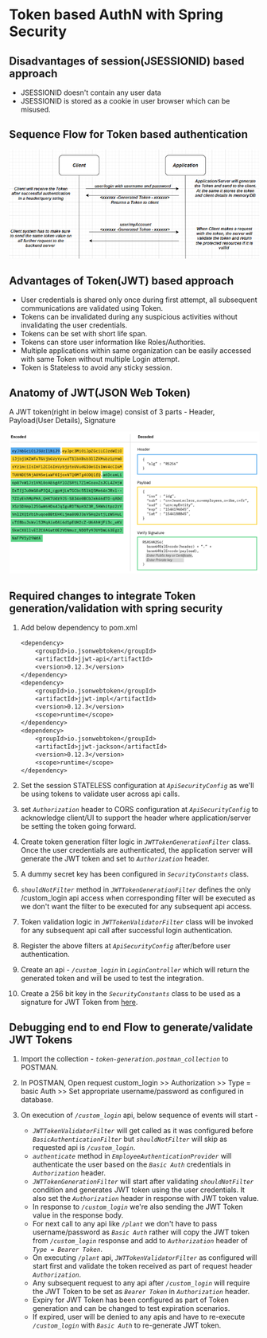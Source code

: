 # Token based AuthN with Spring Security 

## Disadvantages of session(JSESSIONID) based approach 
 * JSESSIONID doesn't contain any user data
 * JSESSIONID is stored as a cookie in user browser which can be misused.
 
## Sequence Flow for Token based authentication

  ![ScreenShot](/images/jwt-arch.PNG?raw=true)
  
## Advantages of Token(JWT) based approach 
 * User credentials is shared only once during first attempt, all subsequent communications are validated using Token.
 * Tokens can be invalidated during any suspicious activities without invalidating the user credentials.
 * Tokens can be set with short life span.
 * Tokens can store user information like Roles/Authorities.
 * Multiple applications within same organization can be easily accessed with same Token without multiple Login attempt.
 * Token is Stateless to avoid any sticky session.
 
## Anatomy of JWT(JSON Web Token) 
  A JWT token(right in below image) consist of 3 parts - Header, Payload(User Details), Signature
  
   ![ScreenShot](/images/jwt-anatomy.PNG?raw=true)



## Required changes to integrate Token generation/validation with spring security

 1. Add below dependency to pom.xml
 
        <dependency>
 			<groupId>io.jsonwebtoken</groupId>
 			<artifactId>jjwt-api</artifactId>
 			<version>0.12.3</version>
 		</dependency>
 		<dependency>
 			<groupId>io.jsonwebtoken</groupId>
 			<artifactId>jjwt-impl</artifactId>
 			<version>0.12.3</version>
 			<scope>runtime</scope>
 		</dependency>
 		<dependency>
 			<groupId>io.jsonwebtoken</groupId>
 			<artifactId>jjwt-jackson</artifactId>
 			<version>0.12.3</version>
 			<scope>runtime</scope>
 		</dependency>
 		
 		
 2. Set the session STATELESS configuration at _`ApiSecurityConfig`_ as we'll be using tokens to validate user across api calls.
 3. set _`Authorization`_ header to CORS configuration at _`ApiSecurityConfig`_ to acknowledge client/UI to support the header where application/server be setting the token going forward.
 4. Create token generation filter logic in _`JWTTokenGenerationFilter`_ class. Once the user credentials are authenticated, the application server will generate the JWT token and set to _`Authorization`_ header. 
 5. A dummy secret key has been configured in _`SecurityConstants`_ class.
 6. _`shouldNotFilter`_ method in  _`JWTTokenGenerationFilter`_ defines the only /custom_login api access when corresponding filter will be executed as we don't want the filter to be executed for any subsequent api access.
 7. Token validation logic in _`JWTTokenValidatorFilter`_ class will be invoked for any subsequent api call after successful login authentication.
 5. Register the above filters at  _`ApiSecurityConfig`_  after/before user authentication.
 6. Create an api - _`/custom_login`_ in _`LoginController`_ which will return the generated token and will be used to test the integration.
 7. Create a 256 bit key in the _`SecurityConstants`_ class to be used as a signature for JWT Token from [here](https://acte.ltd/utils/randomkeygen).
 
 
## Debugging end to end Flow to generate/validate JWT Tokens
 
 1. Import the collection - _`token-generation.postman_collection`_ to POSTMAN.
 2. In POSTMAN, Open request custom_login >> Authorization >> Type = basic Auth >> Set appropriate username/password as configured in database.
 3. On execution of _`/custom_login`_ api, below sequence of events will start -
       
       - _`JWTTokenValidatorFilter`_ will get called as it was configured before _`BasicAuthenticationFilter`_ but _`shouldNotFilter`_  will skip as requested api is _`/custom_login`_.
       - _`authenticate`_ method in _`EmployeeAuthenticationProvider`_ will authenticate the user based on the _`Basic Auth`_ credentials in _`Authorization`_ header.
       - _`JWTTokenGenerationFilter`_ will start after validating _`shouldNotFilter`_ condition and generates JWT token using the user credentials. It also set the _`Authorization`_ header in response with JWT token value.
       - In response to _`/custom_login`_ we're also sending the JWT Token value in the response body.
       - For next call to any api like _`/plant`_ we don't have to pass username/password as _`Basic Auth`_ rather will copy the JWT token from _`/custom_login`_ response and add to _`Authorization`_ header of _`Type = Bearer Token`_.
       - On executing _`/plant`_ api, _`JWTTokenValidatorFilter`_ as configured will start first and validate the token received as part of request header _`Authorization`_. 
       - Any subsequent request to any api after _`/custom_login`_ will require the JWT Token to be set as _`Bearer Token`_ in _`Authorization`_ header.
       - Expiry for JWT Token has been configured as part of Token generation and can be changed to test expiration scenarios.
       - If expired, user will be denied to any apis and have to re-execute _`/custom_login`_ with _`Basic Auth`_ to re-generate JWT token.
       
 

